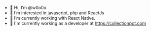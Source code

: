- 👋 Hi, I’m @w0o0o
- 👀 I’m interested in javascript, php and ReactJs
- 🌱 I’m currently working with React Native.
- 💼 I'm currently working as a developer at https://collectionpot.com
